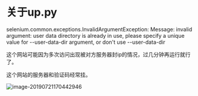 # 关于up.py

selenium.common.exceptions.InvalidArgumentException: Message: invalid argument: user data directory is already in use, please specify a unique value for --user-data-dir argument, or don't use --user-data-dir



这个网站可能因为多次访问出现被对方服务器封ip的情况，过几分钟再运行就行了。

这个网站的服务器和验证码经常挂。

![image-20190721170442946](image/image-20190721170442946.png)